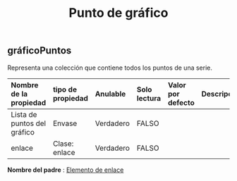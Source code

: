 ﻿---
title: Punto de gráfico
second_title: Aspose.Cells Cloud Documen
type: docs
url: /es/specification/model/chartpoints/
description: "Aspose.Cells Especificación del modelo de nube: ChartPoints. Maneje sin esfuerzo Excel y otros documentos de hoja de cálculo con funciones como abrir, generar, editar, dividir, fusionar, comparar y convertir."
kwords: Excel, Office, hoja de cálculo, nube REST API, ChartPoints
weight: 50
---
## **gráficoPuntos**

 Representa una colección que contiene todos los puntos de una serie.

| Nombre de la propiedad| tipo de propiedad| Anulable| Solo lectura| Valor por defecto| Descripción|
|:- |:- |:- |:- |:- |:- |
| Lista de puntos del gráfico| Envase| Verdadero| FALSO|||
| enlace| Clase: enlace| Verdadero| FALSO|||

**Nombre del padre** : [Elemento de enlace](/specification/model/linkelement)

